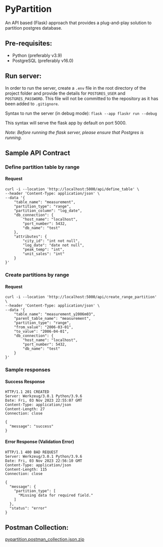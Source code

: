 # PyPartition

An API based (Flask) approach that provides a plug-and-play solution to partition postgres database.

## Pre-requisites:
- Python (preferably v3.9)
- PostgreSQL (preferably v16.0)

## Run server:
In order to run the server, create a `.env` file in the root directory of the project folder and provide the details for `POSTGRES_USER` and `POSTGRES_PASSWORD`. This file will not be committed to the repository as it has been added to `.gitignore`.

Syntax to run the server (in debug mode): `flask --app flaskr run --debug`

This syntax will serve the flask app by default on port 5000.

*Note: Before running the flask server, please ensure that Postgres is running.*

## Sample API Contract
### Define partition table by range
#### Request
```curl
curl -i --location 'http://localhost:5000/api/define_table' \
--header 'Content-Type: application/json' \
--data '{
    "table_name": "measurement",
    "partition_type": "range",
    "partition_column": "log_date",
    "db_connection": {
        "host_name": "localhost",
        "port_number": 5432,
        "db_name": "test"
    },
    "attributes": {
        "city_id": "int not null",
        "log_date": "date not null",
        "peak_temp": "int",
        "unit_sales": "int"
    }
}'
```
### Create partitions by range
#### Request
```curl
curl -i --location 'http://localhost:5000/api/create_range_partition' \
--header 'Content-Type: application/json' \
--data '{
    "table_name": "measurement_y2006m03",
    "parent_table_name": "measurement",
    "partition_type": "range",
    "from_value": "2006-03-01",
    "to_value": "2006-04-01", 
    "db_connection": {
        "host_name": "localhost",
        "port_number": 5432,
        "db_name": "test"
    }
}'
```
### Sample responses
#### Success Response
```
HTTP/1.1 201 CREATED
Server: Werkzeug/3.0.1 Python/3.9.6
Date: Fri, 03 Nov 2023 22:55:07 GMT
Content-Type: application/json
Content-Length: 27
Connection: close

{
  "message": "success"
}
```
#### Error Response (Validation Error)
```
HTTP/1.1 400 BAD REQUEST
Server: Werkzeug/3.0.1 Python/3.9.6
Date: Fri, 03 Nov 2023 22:56:10 GMT
Content-Type: application/json
Content-Length: 115
Connection: close

{
  "message": {
    "partition_type": [
      "Missing data for required field."
    ]
  },
  "status": "error"
}
```

## Postman Collection:
[pypartition.postman_collection.json.zip](https://github.com/dsvinod90/pypartition/files/13222682/pypartition.postman_collection.json.zip)

